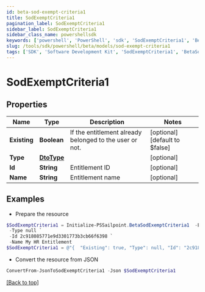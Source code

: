 ```yaml
---
id: beta-sod-exempt-criteria1
title: SodExemptCriteria1
pagination_label: SodExemptCriteria1
sidebar_label: SodExemptCriteria1
sidebar_class_name: powershellsdk
keywords: ['powershell', 'PowerShell', 'sdk', 'SodExemptCriteria1', 'BetaSodExemptCriteria1'] 
slug: /tools/sdk/powershell/beta/models/sod-exempt-criteria1
tags: ['SDK', 'Software Development Kit', 'SodExemptCriteria1', 'BetaSodExemptCriteria1']
---
```



# SodExemptCriteria1

## Properties

Name | Type | Description | Notes
------------ | ------------- | ------------- | -------------
**Existing** | **Boolean** | If the entitlement already belonged to the user or not. | [optional] [default to $false]
**Type** | [**DtoType**](dto-type) |  | [optional] 
**Id** | **String** | Entitlement ID | [optional] 
**Name** | **String** | Entitlement name | [optional] 

## Examples

- Prepare the resource
```powershell
$SodExemptCriteria1 = Initialize-PSSailpoint.BetaSodExemptCriteria1  -Existing true `
 -Type null `
 -Id 2c918085771e9d3301773b3cb66f6398 `
 -Name My HR Entitlement
$SodExemptCriteria1 = @"{  "Existing": true, "Type": null, "Id": "2c918085771e9d3301773b3cb66f6398", "Name": "My HR Entitlement" }"@
```

- Convert the resource from JSON
```powershell
ConvertFrom-JsonToSodExemptCriteria1 -Json $SodExemptCriteria1
```


[[Back to top]](#) 

